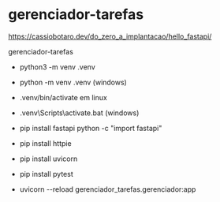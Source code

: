 # gerenciador-tarefas 

https://cassiobotaro.dev/do_zero_a_implantacao/hello_fastapi/

gerenciador-tarefas

- python3 -m venv .venv
- python -m venv .venv (windows)

- .venv/bin/activate em linux
- .venv\Scripts\activate.bat (windows)

- pip install fastapi 
  python -c "import fastapi"

- pip install httpie
- pip install uvicorn
- pip install pytest


- uvicorn --reload gerenciador_tarefas.gerenciador:app

